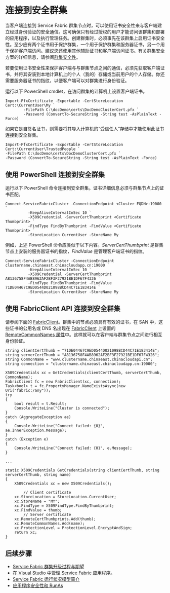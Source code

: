 <properties
   pageTitle="对访问群集的客户端进行身份验证 | Azure"
   description="介绍如何使用证书对访问 Service Fabric 群集的客户端进行身份验证，以及如何保护客户端与群集之间的通信。"
   services="service-fabric"
   documentationCenter=".net"
   authors="rwike77"
   manager="timlt"
   editor=""/>  


<tags
   ms.service="service-fabric"
   ms.devlang="dotnet"
   ms.topic="article"
   ms.tgt_pltfrm="na"
   ms.workload="na"
   ms.date="08/25/2016"
   wacn.date="10/24/2016"
   ms.author="ryanwi"/>  


# 连接到安全群集
当客户端连接到 Service Fabric 群集节点时，可以使用证书安全性来与客户端建立经过身份验证的安全通信。这可确保只有经过授权的用户才能访问该群集和部署的应用程序，以及执行管理任务。创建群集时，必须事先在该群集上启用证书安全性。至少应有两个证书用于保护群集，一个用于保护群集和服务器证书，另一个用于保护客户端访问。建议您还使用其他辅助证书和客户端访问证书。有关群集安全方案的详细信息，请参阅[群集安全性](/documentation/articles/service-fabric-cluster-security/)。

若要使用证书安全性来保护客户端与与群集节点之间的通信，必须先获取客户端证书，并将其安装到本地计算机上的个人（我的）存储或当前用户的个人存储。你还需要服务器证书的指纹，以便客户端可以对群集进行身份验证。

运行以下 PowerShell cmdlet，在访问群集的计算机上设置客户端证书。


	Import-PfxCertificate -Exportable -CertStoreLocation Cert:\CurrentUser\My `
	        -FilePath C:\docDemo\certs\DocDemoClusterCert.pfx `
	        -Password (ConvertTo-SecureString -String test -AsPlainText -Force)


如果它是自签名证书，则需要将其导入计算机的“受信任人”存储中才能使用此证书连接到安全群集。


	Import-PfxCertificate -Exportable -CertStoreLocation Cert:\CurrentUser\TrustedPeople `
	-FilePath C:\docDemo\certs\DocDemoClusterCert.pfx `
	-Password (ConvertTo-SecureString -String test -AsPlainText -Force)


<a id="connectsecurecluster"></a>
## 使用 PowerShell 连接到安全群集

运行以下 PowerShell 命令连接到安全群集。证书详细信息必须与群集节点上的证书匹配。


	Connect-ServiceFabricCluster -ConnectionEndpoint <Cluster FQDN>:19000 `
	          -KeepAliveIntervalInSec 10 `
	          -X509Credential -ServerCertThumbprint <Certificate Thumbprint> `
	          -FindType FindByThumbprint -FindValue <Certificate Thumbprint> `
	          -StoreLocation CurrentUser -StoreName My


例如，上述 PowerShell 命令应类似于以下内容。*ServerCertThumbprint* 是群集节点上安装的服务器证书的指纹，*FindValue* 是管理客户端证书的指纹。


	Connect-ServiceFabricCluster -ConnectionEndpoint clustername.chinaeast.chinacloudapp.cn:19000 `
	          -KeepAliveIntervalInSec 10 `
	          -X509Credential -ServerCertThumbprint A8136758F4AB8962AF2BF3F27921BE1DF67F4326 `
	          -FindType FindByThumbprint -FindValue 71DE04467C9ED0544D021098BCD44C71E183414E `
	          -StoreLocation CurrentUser -StoreName My


## 使用 FabricClient API 连接到安全群集
请参阅下面的 [FabricClient](https://msdn.microsoft.com/zh-cn/library/system.fabric.fabricclient.aspx)。群集中的节点必须具有有效的证书，在 SAN 中，这些证书的公用名或 DNS 名出现在 [FabricClient](https://msdn.microsoft.com/zh-cn/library/system.fabric.fabricclient.aspx) 上设置的 [RemoteCommonNames 属性](https://msdn.microsoft.com/zh-cn/library/azure/system.fabric.x509credentials.remotecommonnames.aspx)中。这样就可以在客户端与群集节点之间进行相互身份验证。


	string clientCertThumb = "71DE04467C9ED0544D021098BCD44C71E183414E";
	string serverCertThumb = "A8136758F4AB8962AF2BF3F27921BE1DF67F4326";
	string CommonName = "www.clustername.chinaeast.chinacloudapi.cn";
	string connection = "clustername.chinaeast.chinacloudapp.cn:19000";
	
	X509Credentials xc = GetCredentials(clientCertThumb, serverCertThumb, CommonName);
	FabricClient fc = new FabricClient(xc, connection);
	Task<bool> t = fc.PropertyManager.NameExistsAsync(new Uri("fabric:/any"));
	try
	{
	    bool result = t.Result;
	    Console.WriteLine("Cluster is connected");
	}
	catch (AggregateException ae)
	{
	    Console.WriteLine("Connect failed: {0}", ae.InnerException.Message);
	}
	catch (Exception e)
	{
	    Console.WriteLine("Connect failed: {0}", e.Message);
	}
	
	...
	
	static X509Credentials GetCredentials(string clientCertThumb, string serverCertThumb, string name)
	{
	    X509Credentials xc = new X509Credentials();

    	    // Client certificate
	    xc.StoreLocation = StoreLocation.CurrentUser;
	    xc.StoreName = "MY";
	    xc.FindType = X509FindType.FindByThumbprint;
	    xc.FindValue = thumb;
    	    // Server certificate
	    xc.RemoteCertThumbprints.Add(thumb);
	    xc.RemoteCommonNames.Add(name);
	    xc.ProtectionLevel = ProtectionLevel.EncryptAndSign;
	    return xc;
	}



## 后续步骤

- [Service Fabric 群集升级过程与期望](/documentation/articles/service-fabric-cluster-upgrade/)
- [在 Visual Studio 中管理 Service Fabric 应用程序](/documentation/articles/service-fabric-manage-application-in-visual-studio/)。
- [Service Fabric 运行状况模型简介](/documentation/articles/service-fabric-health-introduction/)
- [应用程序安全性和 RunAs](/documentation/articles/service-fabric-application-runas-security/)

<!---HONumber=Mooncake_1017_2016-->
